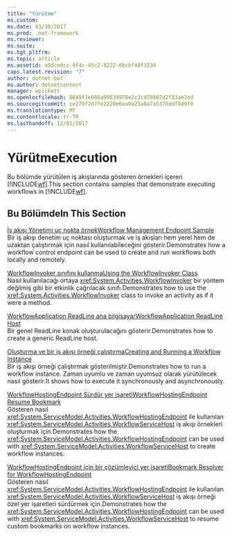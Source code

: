 ```yaml
---
title: "Yürütme"
ms.custom: 
ms.date: 03/30/2017
ms.prod: .net-framework
ms.reviewer: 
ms.suite: 
ms.tgt_pltfrm: 
ms.topic: article
ms.assetid: a9dcedcc-9f4c-45c2-8222-6bcbf48f3534
caps.latest.revision: "7"
author: dotnet-bot
ms.author: dotnetcontent
manager: wpickett
ms.openlocfilehash: 0849f1e086a99539978e2c3c978807d2f83ae7ed
ms.sourcegitcommit: ce279f2d7fe2220e6ea0a25a8a7a5370ddf8d9f0
ms.translationtype: MT
ms.contentlocale: tr-TR
ms.lasthandoff: 12/02/2017
---
```

# <a name="execution"></a><span data-ttu-id="e559d-102">Yürütme</span><span class="sxs-lookup"><span data-stu-id="e559d-102">Execution</span></span>
<span data-ttu-id="e559d-103">Bu bölümde yürütülen iş akışlarında gösteren örnekleri içeren [!INCLUDE[wf](../../../../includes/wf-md.md)].</span><span class="sxs-lookup"><span data-stu-id="e559d-103">This section contains samples that demonstrate executing workflows in [!INCLUDE[wf](../../../../includes/wf-md.md)].</span></span>  
  
## <a name="in-this-section"></a><span data-ttu-id="e559d-104">Bu Bölümde</span><span class="sxs-lookup"><span data-stu-id="e559d-104">In This Section</span></span>  
 [<span data-ttu-id="e559d-105">İş akışı Yönetimi uç nokta örnek</span><span class="sxs-lookup"><span data-stu-id="e559d-105">Workflow Management Endpoint Sample</span></span>](../../../../docs/framework/windows-workflow-foundation/samples/workflow-management-endpoint-sample.md)  
 <span data-ttu-id="e559d-106">Bir iş akışı denetim uç noktası oluşturmak ve iş akışları hem yerel hem de uzaktan çalıştırmak için nasıl kullanılabileceğini gösterir.</span><span class="sxs-lookup"><span data-stu-id="e559d-106">Demonstrates how a workflow control endpoint can be used to create and run workflows both locally and remotely.</span></span>  
  
 [<span data-ttu-id="e559d-107">WorkflowInvoker sınıfını kullanma</span><span class="sxs-lookup"><span data-stu-id="e559d-107">Using the WorkflowInvoker Class</span></span>](../../../../docs/framework/windows-workflow-foundation/samples/using-the-workflowinvoker-class.md)  
 <span data-ttu-id="e559d-108">Nasıl kullanılacağı ortaya <xref:System.Activities.WorkflowInvoker> bir yöntem değilmiş gibi bir etkinlik çağrılacak sınıfı.</span><span class="sxs-lookup"><span data-stu-id="e559d-108">Demonstrates how to use the <xref:System.Activities.WorkflowInvoker> class to invoke an activity as if it were a method.</span></span>  
  
 [<span data-ttu-id="e559d-109">WorkflowApplication ReadLine ana bilgisayar</span><span class="sxs-lookup"><span data-stu-id="e559d-109">WorkflowApplication ReadLine Host</span></span>](../../../../docs/framework/windows-workflow-foundation/samples/workflowapplication-readline-host.md)  
 <span data-ttu-id="e559d-110">Bir genel ReadLine konak oluşturulacağını gösterir.</span><span class="sxs-lookup"><span data-stu-id="e559d-110">Demonstrates how to create a generic ReadLine host.</span></span>  
  
 [<span data-ttu-id="e559d-111">Oluşturma ve bir iş akışı örneği çalıştırma</span><span class="sxs-lookup"><span data-stu-id="e559d-111">Creating and Running a Workflow Instance</span></span>](../../../../docs/framework/windows-workflow-foundation/samples/creating-and-running-a-workflow-instance.md)  
 <span data-ttu-id="e559d-112">Bir iş akışı örneği çalıştırmak gösterilmiştir.</span><span class="sxs-lookup"><span data-stu-id="e559d-112">Demonstrates how to run a workflow instance.</span></span> <span data-ttu-id="e559d-113">Zaman uyumlu ve zaman uyumsuz olarak yürütülecek nasıl gösterir.</span><span class="sxs-lookup"><span data-stu-id="e559d-113">It shows how to execute it synchronously and asynchronously.</span></span>  
  
 [<span data-ttu-id="e559d-114">WorkflowHostingEndpoint Sürdür yer işareti</span><span class="sxs-lookup"><span data-stu-id="e559d-114">WorkflowHostingEndpoint Resume Bookmark</span></span>](../../../../docs/framework/windows-workflow-foundation/samples/workflowhostingendpoint-resume-bookmark.md)  
 <span data-ttu-id="e559d-115">Gösteren nasıl <xref:System.ServiceModel.Activities.WorkflowHostingEndpoint> ile kullanılan <xref:System.ServiceModel.Activities.WorkflowServiceHost> iş akışı örnekleri oluşturmak için.</span><span class="sxs-lookup"><span data-stu-id="e559d-115">Demonstrates how the <xref:System.ServiceModel.Activities.WorkflowHostingEndpoint> can be used with <xref:System.ServiceModel.Activities.WorkflowServiceHost> to create workflow instances.</span></span>  
  
 [<span data-ttu-id="e559d-116">WorkflowHostingEndpoint için bir çözümleyici yer işareti</span><span class="sxs-lookup"><span data-stu-id="e559d-116">Bookmark Resolver for WorkflowHostingEndpoint</span></span>](../../../../docs/framework/windows-workflow-foundation/samples/bookmark-resolver-for-workflowhostingendpoint.md)  
 <span data-ttu-id="e559d-117">Gösteren nasıl <xref:System.ServiceModel.Activities.WorkflowHostingEndpoint> ile kullanılan <xref:System.ServiceModel.Activities.WorkflowServiceHost> iş akışı örneği özel yer işaretleri sürdürmek için.</span><span class="sxs-lookup"><span data-stu-id="e559d-117">Demonstrates how the <xref:System.ServiceModel.Activities.WorkflowHostingEndpoint> can be used with <xref:System.ServiceModel.Activities.WorkflowServiceHost> to resume custom bookmarks on workflow instances.</span></span>
